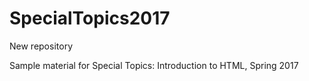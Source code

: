 # SpecialTopics2017
New repository

Sample material for Special Topics: Introduction to HTML, Spring 2017  
